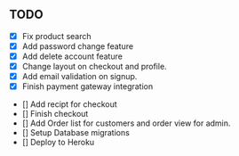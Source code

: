 ## TODO

- [x] Fix product search 
- [x] Add password change feature
- [x] Add delete account feature
- [x] Change layout on checkout and profile.
- [x] Add email validation on signup.
- [x] Finish payment gateway integration
- [] Add recipt for checkout
- [] Finish checkout
- [] Add Order list for customers and order view for admin.
- [] Setup Database migrations
- [] Deploy to Heroku
 
